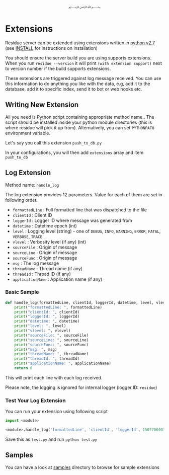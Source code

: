 <p align="center">
   ﷽
</p>

# Extensions
Residue server can be extended using extensions written in [python v2.7](https://www.python.org/ftp/python/2.7.14/Python-2.7.14.tgz) (see [INSTALL](/docs/INSTALL.docs) for instructions on installation)

You should ensure the server build you are using supports extensions. When you run `residue --version` it will print `(with extension support)` next to version number if the build supports extensions.

These extensions are triggered against log message received. You can use this information to do anything you like with the data, e.g, add it to the database, add it to specific index, send it to bot or web hooks etc.

## Writing New Extension
All you need is Python script containing appropriate method name.. The script should be installed inside your python module directories (this is where residue will pick it up from). Alternatively, you can set `PYTHONPATH` environment variable.

Let's say you call this extension `push_to_db.py`

In your configurations, you will then add `extensions` array and item `push_to_db`

## Log Extension
Method name: `handle_log`

The log extension provides 12 parameters. Value for each of them are set in following order.

 * `formattedLine` : Full formatted line that was dispatched to the file
 * `clientId` : Client ID
 * `loggerId` : Logger ID where message was generated from
 * `datetime` : Datetime epoch (int)
 * `level` : Logging level (string) - one of `DEBUG`, `INFO`, `WARNING`, `ERROR`, `FATAL`, `VERBOSE`, `TRACE`
 * `vlevel` : Verbosity level (if any) (int)
 * `sourceFile` : Origin of message
 * `sourceLine` : Origin of message
 * `sourceFunc` : Origin of message
 * `msg` : The log message
 * `threadName` : Thread name (if any)
 * `threadId` : Thread ID (if any)
 * `applicationName` : Application name (if any)
 
### Basic Sample
```python
def handle_log(formattedLine, clientId, loggerId, datetime, level, vlevel, sourceFile, sourceLine, sourceFunc, msg, threadName, threadId, applicationName):
    print("formattedLine: ", formattedLine)
    print("clientId: ", clientId)
    print("loggerId: ", loggerId)
    print("datetime: ", datetime)
    print("level: ", level)
    print("vlevel: ", vlevel)
    print("sourceFile: ", sourceFile)
    print("sourceLine: ", sourceLine)
    print("sourceFunc: ", sourceFunc)
    print("msg: ", msg)
    print("threadName: ", threadName)
    print("threadId: ", threadId)
    print("applicationName: ", applicationName)
    return 0
```

This will print each line with each log received.

Please note, the logging is ignored for internal logger (logger ID: `residue`)

### Test Your Log Extension
You can run your extension using following script

```python
import <module>

<module>.handle_log('formattedLine', 'clientId', 'loggerId', 1507706003171, 'INFO', 0, 'sourceFile', 'sourceLine', 'sourceFunc', 'log msg', 'threadName', 'threadId', 'applicationName')
```

Save this as `test.py` and run `python test.py`

## Samples
You can have a look at [samples](/samples/extensions) directory to browse for sample extensions
